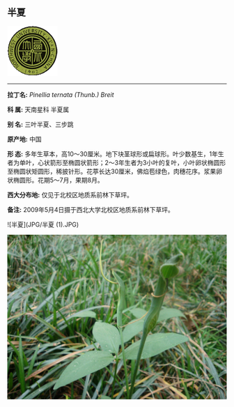 ## 半夏

![西北大学校园网络植物志](JPG/nwu.gif)

---

**拉丁名:**  _Pinellia ternata (Thunb.) Breit_

**科 属:** 天南星科 半夏属

**别 名:** 三叶半夏、三步跳

**原产地:** 中国

**形  态:** 多年生草本，高10～30厘米。地下块茎球形或扁球形。叶少数基生，1年生者为单叶，心状箭形至椭圆状箭形；2～3年生者为3小叶的复叶，小叶卵状椭圆形至椭圆状矩圆形，稀披针形。花葶长达30厘米，佛焰苞绿色，肉穗花序。浆果卵状椭圆形。花期5～7月，果期8月。

**西大分布地:** 仅见于北校区地质系前林下草坪。

**备注:** 2009年5月4日摄于西北大学北校区地质系前林下草坪。

![半夏](JPG/半夏 (1).JPG) 

![半夏](JPG/半夏.JPG) 

